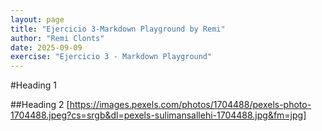 ```yaml
---
layout: page
title: "Ejercicio 3-Markdown Playground by Remi"
author: "Remi Clonts"
date: 2025-09-09
exercise: "Ejercicio 3 - Markdown Playground"
---
```


#Heading 1

##Heading 2
[https://images.pexels.com/photos/1704488/pexels-photo-1704488.jpeg?cs=srgb&dl=pexels-sulimansallehi-1704488.jpg&fm=jpg]
